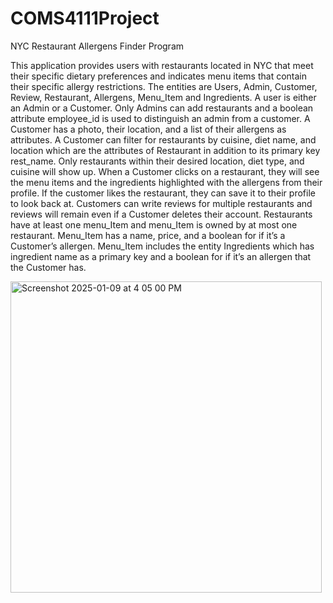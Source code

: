 # COMS4111Project
NYC Restaurant Allergens Finder Program


This application provides users with restaurants located in NYC that meet their specific dietary preferences and indicates menu items that contain their specific allergy restrictions. The entities are Users, Admin, Customer, Review, Restaurant, Allergens, Menu_Item and Ingredients. A user is either an Admin or a Customer. Only Admins can add restaurants and a boolean attribute employee_id is used to distinguish an admin from a customer. A Customer has a photo, their location, and a list of their allergens as attributes. A Customer can filter for restaurants by cuisine, diet name, and location which are the attributes of Restaurant in addition to its primary key rest_name. Only restaurants within their desired location, diet type, and cuisine will show up. When a Customer clicks on a restaurant, they will see the menu items and the ingredients highlighted with the allergens from their profile. If the customer likes the restaurant, they can save it to their profile to look back at. Customers can write reviews for multiple restaurants and reviews will remain even if a Customer deletes their account. Restaurants have at least one menu_Item and menu_Item is owned by at most one restaurant. Menu_Item has a name, price, and a boolean for if it’s a Customer’s allergen. Menu_Item includes the entity Ingredients which has ingredient name as a primary key and a boolean for if it’s an allergen that the Customer has. 


<img width="498" alt="Screenshot 2025-01-09 at 4 05 00 PM" src="https://github.com/user-attachments/assets/fdb79096-d6f8-4c14-ac47-c2862fc8c549" />
